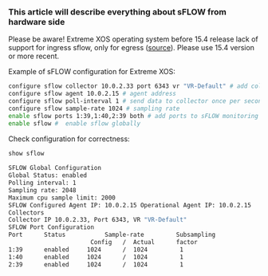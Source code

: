 ### This article will describe everything about sFLOW from hardware side

Please be aware! Extreme XOS operating system before 15.4 release lack of support for ingress sflow, only for egress ([source](http://extrcdn.extremenetworks.com/wp-content/uploads/2014/01/EXOS_Command_Reference_Guide_15_4.pdf)). Please use 15.4 version or more recent.

Example of sFLOW configuration for Extreme XOS:
```bash
configure sflow collector 10.0.2.33 port 6343 vr "VR-Default" # add collector
configure sflow agent 10.0.2.15 # agent address
configure sflow poll-interval 1 # send data to collector once per second 
configure sflow sample-rate 1024 # sampling rate
enable sflow ports 1:39,1:40,2:39 both # add ports to sFLOW monitoring for egress and ingress traffic.
enable sflow #  enable sflow globally
```

Check configuration for correctness:
```bash
show sflow
 
SFLOW Global Configuration
Global Status: enabled
Polling interval: 1
Sampling rate: 2048
Maximum cpu sample limit: 2000
SFLOW Configured Agent IP: 10.0.2.15 Operational Agent IP: 10.0.2.15
Collectors
Collector IP 10.0.2.33, Port 6343, VR "VR-Default"
SFLOW Port Configuration
Port      Status           Sample-rate         Subsampling
                       Config   /  Actual      factor     
1:39      enabled     1024      /  1024         1             
1:40      enabled     1024      /  1024         1             
2:39      enabled     1024      /  1024         1
```
